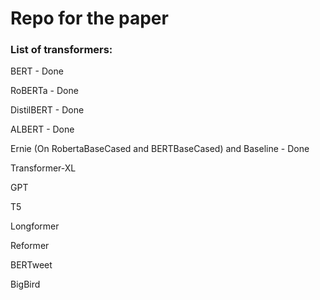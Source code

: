 # Repo for the paper

### List of transformers:

BERT - Done


RoBERTa - Done


DistilBERT - Done


ALBERT - Done


Ernie (On RobertaBaseCased and BERTBaseCased) and Baseline - Done


Transformer-XL


GPT


T5


Longformer


Reformer


BERTweet


BigBird
